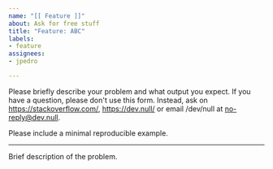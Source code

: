 ```yaml
---
name: "[[ Feature ]]"
about: Ask for free stuff
title: "Feature: ABC"
labels:
- feature
assignees:
- jpedro

---
```


Please briefly describe your problem and what output you expect. If
you have a question, please don't use this form. Instead, ask on
<https://stackoverflow.com/>, <https://dev.null/> or
email /dev/null at <no-reply@dev.null>.

Please include a minimal reproducible example.

---

Brief description of the problem.
